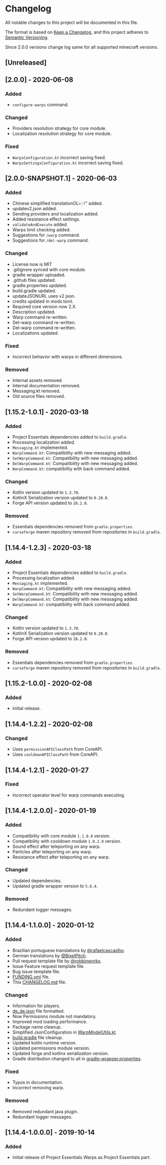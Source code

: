 # Changelog
All notable changes to this project will be documented in this file.

The format is based on [Keep a Changelog](https://keepachangelog.com/en/1.0.0/),
and this project adheres to [Semantic Versioning](https://semver.org/spec/v2.0.0.html).

Since 2.0.0 versions change log same for all supported minecraft versions.

## [Unreleased]

## [2.0.0] - 2020-06-08

### Added
- `configure-warps` command.

### Changed
- Providers resolution strategy for core module.
- Localization resolution strategy for core module.

### Fixed
- `WarpsConfiguration.kt` incorrect saving fixed.
- `WarpsSettingsConfiguration.kt` incorrect saving fixed.

## [2.0.0-SNAPSHOT.1] - 2020-06-03

### Added
- Chinese simplified translationOL`>:?`" added.
- updatev2.json added.
- Sending providers and localization added.
- Added resistance effect settings.
- `validateAndExecute` added.
- Warps limit checking added.
- Suggestions for `/warp` command.
- Suggestions for `/del-warp` command.

### Changed
- License now is MIT
- .gitignore synced with core module.
- gradle wrapper uploaded.
- .github files updated.
- gradle.properties updated.
- build.gradle updated.
- updateJSONURL uses v2 json.
- credits updated in mods.toml.
- Required core version now 2.X.
- Description updated.
- Warp command re-written.
- Set-warp command re-written.
- Del-warp command re-written.
- Localizations updated.

### Fixed
- Incorrect behavior with warps in different dimensions.

### Removed
- Internal assets removed.
- Internal documentation removed.
- Messaging.kt removed.
- Old source files removed.

## [1.15.2-1.0.1] - 2020-03-18

### Added
- Project Essentials dependencies added to `build.gradle`.
- Processing localization added.
- `Messaging.kt` implemented.
- `WarpCommand.kt`: Compatibility with new messaging added. 
- `SetWarpCommand.kt`: Compatibility with new messaging added. 
- `DelWarpCommand.kt`: Compatibility with new messaging added.
- `WarpCommand.kt`: compatibility with back command added.

### Changed
- Kotlin version updated to `1.3.70`.
- KotlinX Serialization version updated to `0.20.0`.
- Forge API version updated to `28.2.0`.

### Removed
- Essentials dependencies removed from `gradle.properties`.
- `curseforge` maven repository removed from repositories in `build.gradle`.

## [1.14.4-1.2.3] - 2020-03-18

### Added
- Project Essentials dependencies added to `build.gradle`.
- Processing localization added.
- `Messaging.kt` implemented.
- `WarpCommand.kt`: Compatibility with new messaging added. 
- `SetWarpCommand.kt`: Compatibility with new messaging added. 
- `DelWarpCommand.kt`: Compatibility with new messaging added.
- `WarpCommand.kt`: compatibility with back command added.

### Changed
- Kotlin version updated to `1.3.70`.
- KotlinX Serialization version updated to `0.20.0`.
- Forge API version updated to `28.2.0`.

### Removed
- Essentials dependencies removed from `gradle.properties`.
- `curseforge` maven repository removed from repositories in `build.gradle`.

## [1.15.2-1.0.0] - 2020-02-08

### Added
- Initial release.

## [1.14.4-1.2.2] - 2020-02-08

### Changed
- Uses `permissionAPIClassPath` from CoreAPI.
- Uses `cooldownAPIClassPath` from CoreAPI.

## [1.14.4-1.2.1] - 2020-01-27

### Fixed
- Incorrect operator level for warp commands executing.

## [1.14.4-1.2.0.0] - 2020-01-19

### Added
- Compatibility with core module `1.1.0.0` version.
- Compatibility with cooldown module `1.0.2.0` version.
- Sound effect after teleporting on any warp.
- Particles after teleporting on any warp.
- Resistance effect after teleporting on any warp.

### Changed
- Updated dependencies.
- Updated gradle wrapper version to `5.6.4`.

### Removed
- Redundant logger messages.

## [1.14.4-1.1.0.0] - 2020-01-12
  
### Added 
- Brazilian portuguese translations by [@rafaelcascaslho](https://github.com/rafaelcascaslho).
- German translations by [@BixelPitch](https://github.com/BixelPitch).
- Pull request template file by [@robbinworks](https://github.com/robbinworks).
- Issue Feature request template file.
- Bug issue template file.
- [FUNDING.yml](./.github/FUNDING.yml) file.
- This [CHANGELOG.md](./CHANGELOG.md) file.

### Changed
- Information for players.
- [de_de.json](./src/main/resources/assets/projectessentialswarps/lang/de_de.json) file formatted. 
- Now Permissions module not mandatory.
- Improved mod loading performance.
- Package name cleanup.
- Simplified JsonConfiguration in [WarpModelUtils.kt](./src/main/kotlin/com/mairwunnx/projectessentials/warps/models/WarpModelUtils.kt).
- [build.gradle](./build.gradle) file cleanup.
- Updated kotlin runtime version.
- Updated permissions module version.
- Updated forge and kotlinx serialization version.
- Gradle distribution changed to all in [gradle-wrapper.properties](./gradle/wrapper/gradle-wrapper.properties). 

### Fixed
- Typos in documentation.
- Incorrect removing warp.

### Removed
- Removed redundant java plugin.
- Redundant logger messages.

## [1.14.4-1.0.0.0] - 2019-10-14

### Added
- Initial release of Project Essentials Warps as Project Essentials part.
